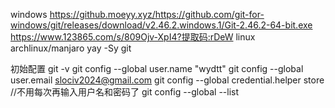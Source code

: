windows
        https://github.moeyy.xyz/https://github.com/git-for-windows/git/releases/download/v2.46.2.windows.1/Git-2.46.2-64-bit.exe
        https://www.123865.com/s/809Ojv-XpI4?提取码:rDeW
linux
    archlinux/manjaro
        yay -Sy git



初始配置
    git -v
    git config --global user.name "wydtt"
    git config --global user.email  slociv2024@gmail.com
    git config --global credential.helper store  //不用每次再输入用户名和密码了
    git config --global --list
